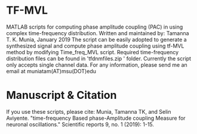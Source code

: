 # TF-MVL
MATLAB scripts for computing phase amplitude coupling (PAC) in using complex time-frequency distribution.
Written and maintained by: Tamanna T. K. Munia, January 2019
The script can be easily adopted to generate a synthesized signal and compute phase amplitude coupling using tf-MVL method 
by modifying Time_freq_MVL script.
Required time-frequency distribution files can be found in 'tfdnmfiles.zip ' folder.
Currently the script only accepts single channel data.
For any information, please send me an email at muniatam(AT)msu(DOT)edu
# Manuscript & Citation
If you use these scripts, please cite:
Munia, Tamanna TK, and Selin Aviyente. "time-frequency Based phase-Amplitude coupling Measure for neuronal oscillations." Scientific reports 9, no. 1 (2019): 1-15.
